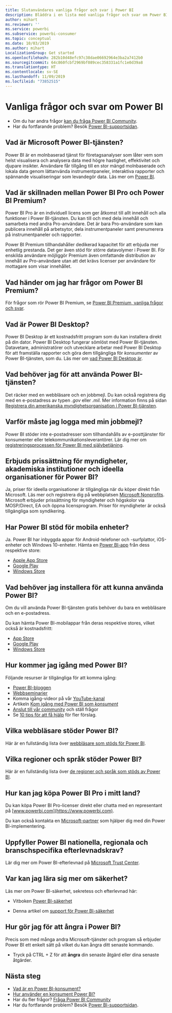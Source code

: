 ```yaml
---
title: Slutanvändares vanliga frågor och svar i Power BI
description: Bläddra i en lista med vanliga frågor och svar om Power BI-tjänsten och Power BI-mobilapparna.
author: mihart
ms.reviewer: ''
ms.service: powerbi
ms.subservice: powerbi-consumer
ms.topic: conceptual
ms.date: 10/03/2019
ms.author: mihart
LocalizationGroup: Get started
ms.openlocfilehash: 282b10d48efc97c38dae06692964e3ba2a7412b0
ms.sourcegitcommit: 64c860fcbf2969bf089cec358331a1fc1e0d39a8
ms.translationtype: HT
ms.contentlocale: sv-SE
ms.lasthandoff: 11/09/2019
ms.locfileid: "73852515"
---
```

# <a name="frequently-asked-questions-about-power-bi"></a>Vanliga frågor och svar om Power BI

* Om du har andra frågor [kan du fråga Power BI Community](https://community.powerbi.com/).
* Har du fortfarande problem? Besök [Power BI-supportsidan](https://powerbi.microsoft.com/support/).

## <a name="what-is-the-microsoft-power-bi-service"></a>Vad är Microsoft Power BI-tjänsten?

Power BI är en molnbaserad tjänst för företagsanalyser som låter vem som helst visualisera och analysera data med högre hastighet, effektivitet och djupare insikter. Användare får tillgång till en stor mängd molnbaserade och lokala data genom lättanvända instrumentpaneler, interaktiva rapporter och spännande visualiseringar som levandegör data. Läs mer om [Power BI](../fundamentals/power-bi-overview.md).

## <a name="whats-the-difference-between-power-bi-pro-and-power-bi-premium"></a>Vad är skillnaden mellan Power BI Pro och Power BI Premium?

Power BI Pro är en individuell licens som ger åtkomst till allt innehåll och alla funktioner i Power BI-tjänsten. Du kan till och med dela innehåll och samarbeta med andra Pro-användare. Det är bara Pro-användare som kan publicera innehåll på arbetsytor, dela instrumentpaneler samt prenumerera på instrumentpaneler och rapporter.

Power BI Premium tillhandahåller dedikerad kapacitet för att erbjuda mer enhetlig prestanda. Det ger även stöd för större datavolymer i Power BI. För enskilda användare möjliggör Premium även omfattande distribution av innehåll av Pro-användare utan att det krävs licenser per användare för mottagare som visar innehållet.

## <a name="what-if-i-have-questions-about-power-bi-premium"></a>Vad händer om jag har frågor om Power BI Premium?

För frågor som rör Power BI Premium, se [Power BI Premium, vanliga frågor och svar](../service-premium-faq.md).

## <a name="what-is-power-bi-desktop"></a>Vad är Power BI Desktop?

Power BI Desktop är ett kostnadsfritt program som du kan installera direkt på din dator. Power BI Desktop fungerar sömlöst med Power BI-tjänsten.  Datavetare, administratörer och utvecklare arbetar med Power BI Desktop för att framställa rapporter och göra dem tillgängliga för *konsumenter* av Power BI-tjänsten, som du. Läs mer om [vad Power BI Desktop är](../desktop-what-is-desktop.md).

## <a name="what-do-i-need-to-use-the-power-bi-service"></a>Vad behöver jag för att använda Power BI-tjänsten?

Det räcker med en webbläsare och en jobbmejl. Du kan också registrera dig med en e-postadress av typen *.gov* eller *.mil*. Mer information finns på sidan [Registrera din amerikanska myndighetsorganisation i Power BI-tjänsten](../service-govus-signup.md).

## <a name="why-do-i-have-to-sign-up-with-my-work-email"></a>Varför måste jag logga med min jobbmejl?

Power BI stöder inte e-postadresser som tillhandahålls av e-posttjänster för konsumenter eller telekommunikationsleverantörer. Lär dig mer om [registreringsprocessen för Power BI med självbetjäning](../service-self-service-signup-for-power-bi.md).

## <a name="is-government-academic-and-nonprofit-pricing-available-for-power-bi"></a>Erbjuds prissättning för myndigheter, akademiska institutioner och ideella organisationer för Power BI?

Ja, priser för ideella organisationer är tillgängliga när du köper direkt från Microsoft. Läs mer och registrera dig på webbplatsen [Microsoft Nonprofits](https://www.microsoft.com/nonprofits/power-bi). Microsoft erbjuder prissättning för myndigheter och högskolor via MOSP/Direct, EA och öppna licensprogram. Priser för myndigheter är också tillgängliga som syndikering.

## <a name="does-power-bi-support-mobile-devices"></a>Har Power BI stöd för mobila enheter?

Ja. Power BI har inbyggda appar för Android-telefoner och -surfplattor, iOS-enheter och Windows 10-enheter. Hämta en [Power BI-app](https://powerbi.microsoft.com/mobile) från dess respektive store:  

* [Apple App Store](https://go.microsoft.com/fwlink/?LinkId=526218)
* [Google Play](https://go.microsoft.com/fwlink/?LinkID=544867&clcid=0x409)
* [Windows Store](https://go.microsoft.com/fwlink/?LinkId=526478)

## <a name="what-do-i-need-to-install-to-use-power-bi"></a>Vad behöver jag installera för att kunna använda Power BI?

Om du vill använda Power BI-tjänsten gratis behöver du bara en webbläsare och en e-postadress.

Du kan hämta Power BI-mobilappar från deras respektive stores, vilket också är kostnadsfritt:

* [App Store](https://go.microsoft.com/fwlink/?LinkId=526218)
* [Google Play](https://go.microsoft.com/fwlink/?LinkID=544867&clcid=0x409)
* [Windows Store](https://go.microsoft.com/fwlink/?LinkId=526478)

## <a name="where-do-i-get-started-with-power-bi"></a>Hur kommer jag igång med Power BI?

Följande resurser är tillgängliga för att komma igång:

* [Power BI-bloggen](https://blogs.msdn.com/b/powerbi/)
* [Webbseminarier](../webinars.md)
* Komma igång-videor på vår [YouTube-kanal](https://www.youtube.com/user/mspowerbi)
* Artikeln [Kom igång med Power BI som *konsument*](power-bi-consumer-landing.md)
* [Anslut till vår community](https://community.powerbi.com/) och ställ frågor
* Se [10 tips för att få hjälp](../service-tips-for-finding-help.md) för fler förslag.

## <a name="what-browsers-does-power-bi-support"></a>Vilka webbläsare stöder Power BI?

Här är en fullständig lista över [webbläsare som stöds för Power BI](../service-browser-support.md).

## <a name="what-regions-and-languages-does-power-bi-support"></a>Vilka regioner och språk stöder Power BI?

Här är en fullständig lista över [de regioner och språk som stöds av Power BI](../supported-languages-countries-regions.md).

## <a name="how-can-i-buy-power-bi-pro-in-my-country"></a>Hur kan jag köpa Power BI Pro i mitt land?

Du kan köpa Power BI Pro-licenser direkt eller chatta med en representant på [www.powerbi.com](https://www.powerbi.com).

Du kan också kontakta en [Microsoft-partner](https://partner.microsoft.com/) som hjälper dig med din Power BI-implementering.

## <a name="does-power-bi-meet-national-regional-and-industry-specific-compliance-requirements"></a>Uppfyller Power BI nationella, regionala och branschspecifika efterlevnadskrav?

Lär dig mer om Power BI-efterlevnad på [Microsoft Trust Center](https://go.microsoft.com/fwlink/?LinkId=785324).

## <a name="where-can-i-learn-more-about-security"></a>Var kan jag lära sig mer om säkerhet?

Läs mer om Power BI-säkerhet, sekretess och efterlevnad här:

* Vitboken [Power BI-säkerhet](https://go.microsoft.com/fwlink/?LinkId=829185)

* Denna artikel om [support för Power BI-säkerhet](../service-admin-power-bi-security.md)

## <a name="how-do-i-undo-in-power-bi"></a>Hur gör jag för att ångra i Power BI?

Precis som med många andra Microsoft-tjänster och program så erbjuder Power BI ett enkelt sätt på vilket du kan ångra ditt senaste kommando.

* Tryck på CTRL + Z för att **ångra** din senaste åtgärd eller dina senaste åtgärder.

## <a name="next-steps"></a>Nästa steg

* [Vad är en Power BI-konsument?](end-user-consumer.md)
* [Hur använder en konsument Power BI?](end-user-reading-view.md)
* Har du fler frågor? [Fråga Power BI Community](https://community.powerbi.com/)
* Har du fortfarande problem? Besök [Power BI-supportsidan](https://powerbi.microsoft.com/support/).